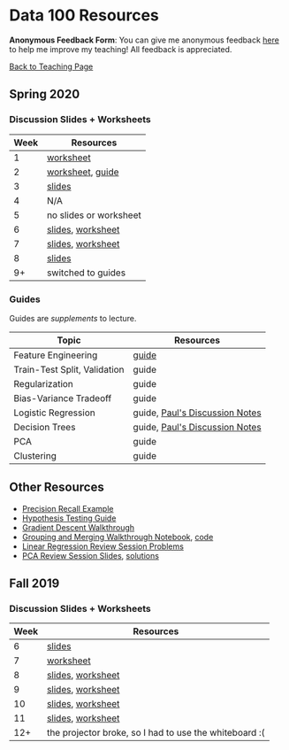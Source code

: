 # Data 100 Resources

**Anonymous Feedback Form**: You can give me anonymous feedback <a href="https://tinyurl.com/raguvirTAfeedback" target="_blank">here</a> to help me improve my teaching! All feedback is appreciated.

<a href="../">Back to Teaching Page</a>

## Spring 2020

### Discussion Slides + Worksheets

| Week | Resources |
| ---- | --------- |
| 1 | <a href="./resources/worksheets/disc01.pdf" target="_blank">worksheet</a> |
| 2 | <a href="./resources/worksheets/disc02.pdf" target="_blank">worksheet</a>, <a href="https://hackmd.io/@rkunani/SybBko1zI" target="_blank">guide</a> |
| 3 | <a href="./resources/slides/disc03.pdf" target="_blank">slides</a> |
| 4 | N/A |
| 5 | no slides or worksheet |
| 6 | <a href="./resources/slides/modeling.pdf" target="_blank">slides</a>, <a href="./resources/worksheets/disc06.pdf" target="_blank">worksheet</a> |
| 7 | <a href="./resources/slides/gradient_descent.pdf" target="_blank">slides</a>, <a href="./resources/worksheets/disc07.pdf" target="_blank">worksheet</a> |
| 8 | <a href="./resources/slides/linear_regression.pdf" target="_blank">slides</a> |
| 9+ | switched to guides |

### Guides

Guides are *supplements* to lecture.

| Topic | Resources |
| ----- | --------- |
| Feature Engineering | <a href="https://hackmd.io/@rkunani/feature-engineering" target="_blank">guide</a> |
| Train-Test Split, Validation | guide |
| Regularization | guide |
| Bias-Variance Tradeoff | guide |
| Logistic Regression | guide, <a href="https://d1b10bmlvqabco.cloudfront.net/attach/k4zyqkjkyt33a2/j6p99phf1k43jq/k9d9hu5z6c7z/Discussion_12.pdf" target="_blank">Paul's Discussion Notes</a> |
| Decision Trees | guide, <a href="https://d1b10bmlvqabco.cloudfront.net/attach/k4zyqkjkyt33a2/j6p99phf1k43jq/k9d9hu5z6c7z/Discussion_12.pdf" target="_blank">Paul's Discussion Notes</a> |
| PCA | guide |
| Clustering | guide |

## Other Resources

- <a href="./resources/other/precision-recall.pdf" target="_blank">Precision Recall Example</a>
- <a href="https://hackmd.io/@rkunani/hypothesis-testing" target="_blank">Hypothesis Testing Guide</a>
- <a href="./resources/other/gradient_descent_walkthrough.pdf" target="_blank">Gradient Descent Walkthrough</a>
- <a href="./resources/other/group_merge_walkthrough.html" target="_blank">Grouping and Merging Walkthrough Notebook</a>, <a href="./resources/other/group_merge_walkthrough.ipynb" download>code</a>
- <a href="./resources/other/linear_regression_review.pdf" target="_blank">Linear Regression Review Session Problems</a>
- <a href="./resources/other/pca_review.pdf" target="_blank">PCA Review Session Slides</a>, <a href="./resources/other/pca_review_solutions.pdf" target="_blank">solutions</a>

## Fall 2019

### Discussion Slides + Worksheets

| Week | Resources |
| ----- | --------- |
| 6 | <a href="./resources/slides/fa19/pca.pdf" target="_blank">slides</a> |
| 7 | <a href="./resources/worksheets/fa19/disc07.pdf" target="_blank">worksheet</a> |
| 8 | <a href="./resources/slides/fa19/fa19disc08.pdf" target="_blank">slides</a>, <a href="./resources/worksheets/fa19/disc08.pdf" target="_blank">worksheet</a> |
| 9 | <a href="./resources/slides/fa19/linear_regression.pdf" target="_blank">slides</a>, <a href="./resources/worksheets/fa19/disc09.pdf" target="_blank">worksheet</a> |
| 10 | <a href="./resources/slides/fa19/fa19disc10.pdf" target="_blank">slides</a>, <a href="./resources/worksheets/fa19/disc10.pdf" target="_blank">worksheet</a> |
| 11 | <a href="./resources/slides/fa19/logistic_regression.pdf" target="_blank">slides</a>, <a href="./resources/worksheets/fa19/disc11.pdf" target="_blank">worksheet</a> |
| 12+ | the projector broke, so I had to use the whiteboard :( |
